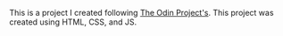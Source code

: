This is a project I created following [The Odin Project's](https://www.theodinproject.com/paths/foundations/courses/foundations/lessons/etch-a-sketch-project").
This project was created using HTML, CSS, and JS.